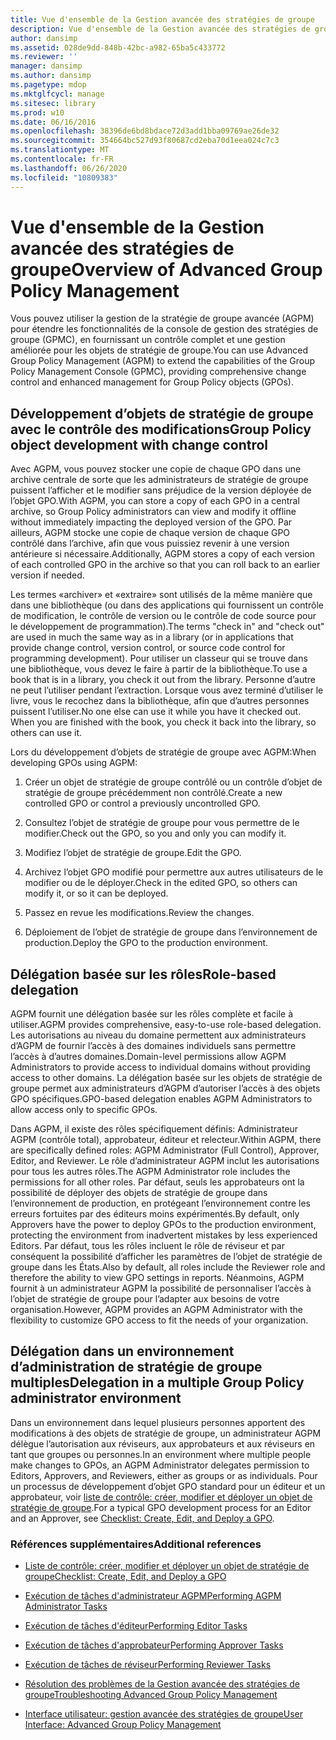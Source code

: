 ```yaml
---
title: Vue d'ensemble de la Gestion avancée des stratégies de groupe
description: Vue d'ensemble de la Gestion avancée des stratégies de groupe
author: dansimp
ms.assetid: 028de9dd-848b-42bc-a982-65ba5c433772
ms.reviewer: ''
manager: dansimp
ms.author: dansimp
ms.pagetype: mdop
ms.mktglfcycl: manage
ms.sitesec: library
ms.prod: w10
ms.date: 06/16/2016
ms.openlocfilehash: 38396de6bd8bdace72d3add1bba09769ae26de32
ms.sourcegitcommit: 354664bc527d93f80687cd2eba70d1eea024c7c3
ms.translationtype: MT
ms.contentlocale: fr-FR
ms.lasthandoff: 06/26/2020
ms.locfileid: "10809383"
---
```

# <span data-ttu-id="9fd3c-103">Vue d'ensemble de la Gestion avancée des stratégies de groupe</span><span class="sxs-lookup"><span data-stu-id="9fd3c-103">Overview of Advanced Group Policy Management</span></span>


<span data-ttu-id="9fd3c-104">Vous pouvez utiliser la gestion de la stratégie de groupe avancée (AGPM) pour étendre les fonctionnalités de la console de gestion des stratégies de groupe (GPMC), en fournissant un contrôle complet et une gestion améliorée pour les objets de stratégie de groupe.</span><span class="sxs-lookup"><span data-stu-id="9fd3c-104">You can use Advanced Group Policy Management (AGPM) to extend the capabilities of the Group Policy Management Console (GPMC), providing comprehensive change control and enhanced management for Group Policy objects (GPOs).</span></span>

## <span data-ttu-id="9fd3c-105">Développement d’objets de stratégie de groupe avec le contrôle des modifications</span><span class="sxs-lookup"><span data-stu-id="9fd3c-105">Group Policy object development with change control</span></span>


<span data-ttu-id="9fd3c-106">Avec AGPM, vous pouvez stocker une copie de chaque GPO dans une archive centrale de sorte que les administrateurs de stratégie de groupe puissent l’afficher et le modifier sans préjudice de la version déployée de l’objet GPO.</span><span class="sxs-lookup"><span data-stu-id="9fd3c-106">With AGPM, you can store a copy of each GPO in a central archive, so Group Policy administrators can view and modify it offline without immediately impacting the deployed version of the GPO.</span></span> <span data-ttu-id="9fd3c-107">Par ailleurs, AGPM stocke une copie de chaque version de chaque GPO contrôlé dans l’archive, afin que vous puissiez revenir à une version antérieure si nécessaire.</span><span class="sxs-lookup"><span data-stu-id="9fd3c-107">Additionally, AGPM stores a copy of each version of each controlled GPO in the archive so that you can roll back to an earlier version if needed.</span></span>

<span data-ttu-id="9fd3c-108">Les termes «archiver» et «extraire» sont utilisés de la même manière que dans une bibliothèque (ou dans des applications qui fournissent un contrôle de modification, le contrôle de version ou le contrôle de code source pour le développement de programmation).</span><span class="sxs-lookup"><span data-stu-id="9fd3c-108">The terms "check in" and "check out" are used in much the same way as in a library (or in applications that provide change control, version control, or source code control for programming development).</span></span> <span data-ttu-id="9fd3c-109">Pour utiliser un classeur qui se trouve dans une bibliothèque, vous devez le faire à partir de la bibliothèque.</span><span class="sxs-lookup"><span data-stu-id="9fd3c-109">To use a book that is in a library, you check it out from the library.</span></span> <span data-ttu-id="9fd3c-110">Personne d’autre ne peut l’utiliser pendant l’extraction. Lorsque vous avez terminé d’utiliser le livre, vous le recochez dans la bibliothèque, afin que d’autres personnes puissent l’utiliser.</span><span class="sxs-lookup"><span data-stu-id="9fd3c-110">No one else can use it while you have it checked out. When you are finished with the book, you check it back into the library, so others can use it.</span></span>

<span data-ttu-id="9fd3c-111">Lors du développement d’objets de stratégie de groupe avec AGPM:</span><span class="sxs-lookup"><span data-stu-id="9fd3c-111">When developing GPOs using AGPM:</span></span>

1.  <span data-ttu-id="9fd3c-112">Créer un objet de stratégie de groupe contrôlé ou un contrôle d’objet de stratégie de groupe précédemment non contrôlé.</span><span class="sxs-lookup"><span data-stu-id="9fd3c-112">Create a new controlled GPO or control a previously uncontrolled GPO.</span></span>

2.  <span data-ttu-id="9fd3c-113">Consultez l’objet de stratégie de groupe pour vous permettre de le modifier.</span><span class="sxs-lookup"><span data-stu-id="9fd3c-113">Check out the GPO, so you and only you can modify it.</span></span>

3.  <span data-ttu-id="9fd3c-114">Modifiez l’objet de stratégie de groupe.</span><span class="sxs-lookup"><span data-stu-id="9fd3c-114">Edit the GPO.</span></span>

4.  <span data-ttu-id="9fd3c-115">Archivez l’objet GPO modifié pour permettre aux autres utilisateurs de le modifier ou de le déployer.</span><span class="sxs-lookup"><span data-stu-id="9fd3c-115">Check in the edited GPO, so others can modify it, or so it can be deployed.</span></span>

5.  <span data-ttu-id="9fd3c-116">Passez en revue les modifications.</span><span class="sxs-lookup"><span data-stu-id="9fd3c-116">Review the changes.</span></span>

6.  <span data-ttu-id="9fd3c-117">Déploiement de l’objet de stratégie de groupe dans l’environnement de production.</span><span class="sxs-lookup"><span data-stu-id="9fd3c-117">Deploy the GPO to the production environment.</span></span>

## <span data-ttu-id="9fd3c-118">Délégation basée sur les rôles</span><span class="sxs-lookup"><span data-stu-id="9fd3c-118">Role-based delegation</span></span>


<span data-ttu-id="9fd3c-119">AGPM fournit une délégation basée sur les rôles complète et facile à utiliser.</span><span class="sxs-lookup"><span data-stu-id="9fd3c-119">AGPM provides comprehensive, easy-to-use role-based delegation.</span></span> <span data-ttu-id="9fd3c-120">Les autorisations au niveau du domaine permettent aux administrateurs d’AGPM de fournir l’accès à des domaines individuels sans permettre l’accès à d’autres domaines.</span><span class="sxs-lookup"><span data-stu-id="9fd3c-120">Domain-level permissions allow AGPM Administrators to provide access to individual domains without providing access to other domains.</span></span> <span data-ttu-id="9fd3c-121">La délégation basée sur les objets de stratégie de groupe permet aux administrateurs d’AGPM d’autoriser l’accès à des objets GPO spécifiques.</span><span class="sxs-lookup"><span data-stu-id="9fd3c-121">GPO-based delegation enables AGPM Administrators to allow access only to specific GPOs.</span></span>

<span data-ttu-id="9fd3c-122">Dans AGPM, il existe des rôles spécifiquement définis: Administrateur AGPM (contrôle total), approbateur, éditeur et relecteur.</span><span class="sxs-lookup"><span data-stu-id="9fd3c-122">Within AGPM, there are specifically defined roles: AGPM Administrator (Full Control), Approver, Editor, and Reviewer.</span></span> <span data-ttu-id="9fd3c-123">Le rôle d’administrateur AGPM inclut les autorisations pour tous les autres rôles.</span><span class="sxs-lookup"><span data-stu-id="9fd3c-123">The AGPM Administrator role includes the permissions for all other roles.</span></span> <span data-ttu-id="9fd3c-124">Par défaut, seuls les approbateurs ont la possibilité de déployer des objets de stratégie de groupe dans l’environnement de production, en protégeant l’environnement contre les erreurs fortuites par des éditeurs moins expérimentés.</span><span class="sxs-lookup"><span data-stu-id="9fd3c-124">By default, only Approvers have the power to deploy GPOs to the production environment, protecting the environment from inadvertent mistakes by less experienced Editors.</span></span> <span data-ttu-id="9fd3c-125">Par défaut, tous les rôles incluent le rôle de réviseur et par conséquent la possibilité d’afficher les paramètres de l’objet de stratégie de groupe dans les États.</span><span class="sxs-lookup"><span data-stu-id="9fd3c-125">Also by default, all roles include the Reviewer role and therefore the ability to view GPO settings in reports.</span></span> <span data-ttu-id="9fd3c-126">Néanmoins, AGPM fournit à un administrateur AGPM la possibilité de personnaliser l’accès à l’objet de stratégie de groupe pour l’adapter aux besoins de votre organisation.</span><span class="sxs-lookup"><span data-stu-id="9fd3c-126">However, AGPM provides an AGPM Administrator with the flexibility to customize GPO access to fit the needs of your organization.</span></span>

## <span data-ttu-id="9fd3c-127">Délégation dans un environnement d’administration de stratégie de groupe multiples</span><span class="sxs-lookup"><span data-stu-id="9fd3c-127">Delegation in a multiple Group Policy administrator environment</span></span>


<span data-ttu-id="9fd3c-128">Dans un environnement dans lequel plusieurs personnes apportent des modifications à des objets de stratégie de groupe, un administrateur AGPM délègue l’autorisation aux réviseurs, aux approbateurs et aux réviseurs en tant que groupes ou personnes.</span><span class="sxs-lookup"><span data-stu-id="9fd3c-128">In an environment where multiple people make changes to GPOs, an AGPM Administrator delegates permission to Editors, Approvers, and Reviewers, either as groups or as individuals.</span></span> <span data-ttu-id="9fd3c-129">Pour un processus de développement d’objet GPO standard pour un éditeur et un approbateur, voir [liste de contrôle: créer, modifier et déployer un objet de stratégie de groupe](checklist-create-edit-and-deploy-a-gpo.md).</span><span class="sxs-lookup"><span data-stu-id="9fd3c-129">For a typical GPO development process for an Editor and an Approver, see [Checklist: Create, Edit, and Deploy a GPO](checklist-create-edit-and-deploy-a-gpo.md).</span></span>

### <span data-ttu-id="9fd3c-130">Références supplémentaires</span><span class="sxs-lookup"><span data-stu-id="9fd3c-130">Additional references</span></span>

-   [<span data-ttu-id="9fd3c-131">Liste de contrôle: créer, modifier et déployer un objet de stratégie de groupe</span><span class="sxs-lookup"><span data-stu-id="9fd3c-131">Checklist: Create, Edit, and Deploy a GPO</span></span>](checklist-create-edit-and-deploy-a-gpo.md)

-   [<span data-ttu-id="9fd3c-132">Exécution de tâches d'administrateur AGPM</span><span class="sxs-lookup"><span data-stu-id="9fd3c-132">Performing AGPM Administrator Tasks</span></span>](performing-agpm-administrator-tasks.md)

-   [<span data-ttu-id="9fd3c-133">Exécution de tâches d'éditeur</span><span class="sxs-lookup"><span data-stu-id="9fd3c-133">Performing Editor Tasks</span></span>](performing-editor-tasks.md)

-   [<span data-ttu-id="9fd3c-134">Exécution de tâches d'approbateur</span><span class="sxs-lookup"><span data-stu-id="9fd3c-134">Performing Approver Tasks</span></span>](performing-approver-tasks.md)

-   [<span data-ttu-id="9fd3c-135">Exécution de tâches de réviseur</span><span class="sxs-lookup"><span data-stu-id="9fd3c-135">Performing Reviewer Tasks</span></span>](performing-reviewer-tasks.md)

-   [<span data-ttu-id="9fd3c-136">Résolution des problèmes de la Gestion avancée des stratégies de groupe</span><span class="sxs-lookup"><span data-stu-id="9fd3c-136">Troubleshooting Advanced Group Policy Management</span></span>](troubleshooting-advanced-group-policy-management.md)

-   [<span data-ttu-id="9fd3c-137">Interface utilisateur: gestion avancée des stratégies de groupe</span><span class="sxs-lookup"><span data-stu-id="9fd3c-137">User Interface: Advanced Group Policy Management</span></span>](user-interface-advanced-group-policy-management.md)

 

 





